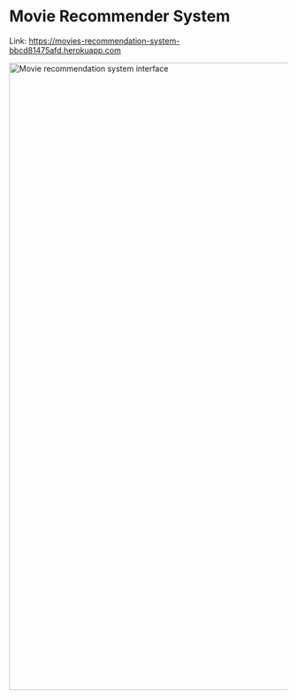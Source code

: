 # Movie Recommender System

Link: https://movies-recommendation-system-bbcd81475afd.herokuapp.com

<img width="1133" alt="Movie recommendation system interface" src="https://github.com/VIDIT-9/Recommender-System-TMDB-dataset/assets/102579972/3fc326af-888e-4989-bfac-31f0b3fd47a6">
